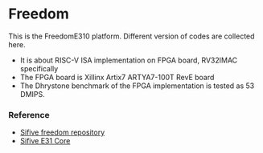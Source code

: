# Freedom

This is the FreedomE310 platform. Different version of codes are collected here.
- It is about RISC-V ISA implementation on FPGA board, RV32IMAC specifically
- The FPGA board is Xillinx Artix7 ARTYA7-100T RevE board
- The Dhrystone benchmark of the FPGA implementation is tested as 53 DMIPS.

### Reference
- [Sifive freedom repository](https://github.com/sifive/freedom)
- [Sifive E31 Core](https://www.sifive.com/cores/e31)
